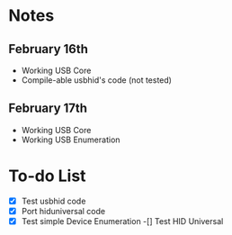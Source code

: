 # Notes

## February 16th
* Working USB Core
* Compile-able usbhid's code (not tested)

## February 17th
* Working USB Core
* Working USB Enumeration

# To-do List 
-[x] Test usbhid code
-[x] Port hiduniversal code
-[x] Test simple Device Enumeration
-[] Test HID Universal
